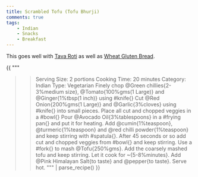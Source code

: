 ```yaml
---
title: Scrambled Tofu (Tofu Bhurji)
comments: true
tags:
    - Indian
    - Snacks
    - Breakfast
---
```


This goes well with [Tava Roti](../Breads/recipe_1_tava_roti.md) as well as [Wheat Gluten Bread](../Breads/recipe_2_wheat_gluten_bread.md).

{{ """
>> Serving Size: 2 portions
>> Cooking Time: 20 minutes
>> Category: Indian
>> Type: Vegetarian
Finely chop @Green chillies{2-3%medium size}, @Tomato{100%gms(1 Large)} and @Ginger{1%tbsp(1 inch)} using #knife{}
Cut @Red Onion{200%gms(1 Large)} and @Garlic{3%cloves} using #knife{} into small pieces.
Place all cut and chopped veggies in a #bowl{}
Pour @Avocado Oil{3%tablespoons} in a #frying pan{} and put it for heating.
Add @cumin{1%teaspoon}, @turmeric{1%teaspoon} and @red chilli powder{1%teaspoon} and keep stirring with #spatula{}.
After 45 seconds or so add cut and chopped veggies from #bowl{} and keep stirring.
Use a #fork{} to mash @Tofu{250%gms}.
Add the coarsely mashed tofu and keep stirring.
Let it cook for ~{5-8%minutes}.
Add @Pink Himalayan Salt{to taste} and @pepper{to taste}.
Serve hot.
""" 
| parse_recipe() }}